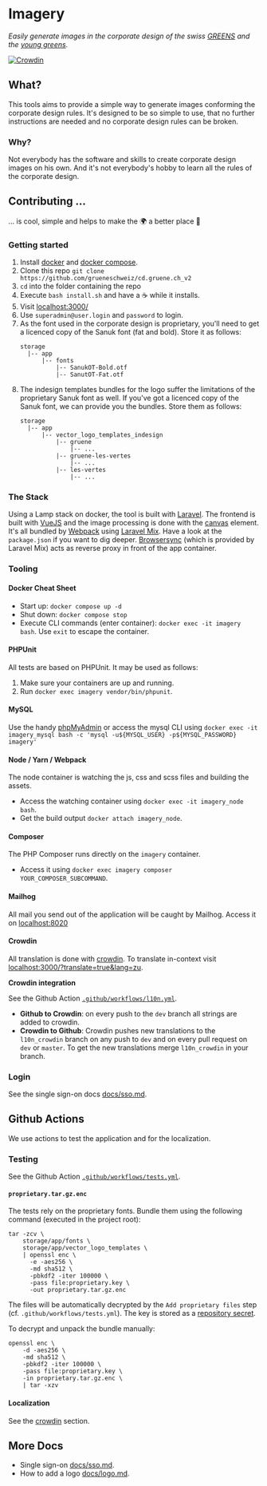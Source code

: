 # Imagery
_Easily generate images in the corporate design of the swiss 
[GREENS](https://gruene.ch) and the [young greens](https://jungegruene.ch)._

[![Crowdin](https://badges.crowdin.net/cdgruenech/localized.svg)](https://crowdin.com/project/cdgruenech)

## What?
This tools aims to provide a simple way to generate images conforming the 
corporate design rules. It's designed to be so simple to use, that no further 
instructions are needed and no corporate design rules can be broken.

### Why?
Not everybody has the software and skills to create corporate design images on 
his own. And it's not everybody's hobby to learn all the rules of the corporate 
design.


## Contributing ...
... is cool, simple and helps to make the 🌍 a better place 🤩

### Getting started
1. Install [docker](https://store.docker.com/search?offering=community&type=edition)
   and [docker compose](https://docs.docker.com/compose/install/).
2. Clone this repo `git clone https://github.com/grueneschweiz/cd.gruene.ch_v2`
3. `cd` into the folder containing the repo
4. Execute `bash install.sh` and have a ☕️ while it installs.
5. Visit [localhost:3000/](http://localhost:3000/)
6. Use `superadmin@user.login` and `password` to login.
7. As the font used in the corporate design is proprietary, you'll need to get a 
   licenced copy of the Sanuk font (fat and bold). Store it as follows:
   ```
   storage
     |-- app
         |-- fonts
             |-- SanukOT-Bold.otf
             |-- SanutOT-Fat.otf
   ```
8. The indesign templates bundles for the logo suffer the limitations of the
   proprietary Sanuk font as well. If you've got a licenced copy of the Sanuk 
   font, we can provide you the bundles. Store them as follows:
   ```
   storage
     |-- app
         |-- vector_logo_templates_indesign
             |-- gruene
                 |-- ...
             |-- gruene-les-vertes
                 |-- ...
             |-- les-vertes
                 |-- ...
   ```


### The Stack
Using a Lamp stack on docker, the tool is built with [Laravel](https://laravel.com/).
The frontend is built with [VueJS](https://vuejs.org/) and the image processing 
is done with the [canvas](https://developer.mozilla.org/en-US/docs/Web/API/Canvas_API)
element. It's all bundled by [Webpack](https://webpack.js.org/) using 
[Laravel Mix](https://laravel-mix.com/). Have a look at the `package.json`
if you want to dig deeper. [Browsersync](https://browsersync.io/) (which is
provided by Laravel Mix) acts as reverse proxy in front of the app container. 

### Tooling
#### Docker Cheat Sheet
- Start up: `docker compose up -d`
- Shut down: `docker compose stop`
- Execute CLI commands (enter container): `docker exec -it imagery bash`. 
  Use `exit` to escape the container.

#### PHPUnit
All tests are based on PHPUnit. It may be used as follows:
1. Make sure your containers are up and running.
1. Run `docker exec imagery vendor/bin/phpunit`.

#### MySQL
Use the handy [phpMyAdmin](http://localhost:8010) or access the mysql CLI using
`docker exec -it imagery_mysql bash -c 'mysql -u${MYSQL_USER} -p${MYSQL_PASSWORD} imagery'` 

#### Node / Yarn / Webpack
The node container is watching the js, css and scss files and building the assets.
- Access the watching container using `docker exec -it imagery_node bash`.
- Get the build output `docker attach imagery_node`.

#### Composer
The PHP Composer runs directly on the `imagery` container.
- Access it using `docker exec imagery composer YOUR_COMPOSER_SUBCOMMAND`.

#### Mailhog
All mail you send out of the application will be caught by Mailhog. Access it
on [localhost:8020](http://localhost:8020)

#### Crowdin
All translation is done with [crowdin](https://crowdin.com). To translate 
in-context visit [localhost:3000/?translate=true&lang=zu](https://localhost:3000/?translate=true&lang=zu).

**Crowdin integration**

See the Github Action [`.github/workflows/l10n.yml`](.github/workflows/l10n.yml).

* **Github to Crowdin**: on every push to the `dev` branch all strings are added
  to crowdin.
* **Crowdin to Github**: Crowdin pushes new translations to the `l10n_crowdin`
  branch on any push to `dev` and on every pull request on `dev` or `master`.
  To get the new translations merge `l10n_crowdin` in your branch.

### Login
See the single sign-on docs [docs/sso.md](docs/sso.md).

## Github Actions
We use actions to test the application and for the localization.

### Testing

See the Github Action [`.github/workflows/tests.yml`](.github/workflows/tests.yml).

#### `proprietary.tar.gz.enc`
The tests rely on the proprietary fonts. Bundle them using the following 
command (executed in the project root):
```
tar -zcv \
    storage/app/fonts \ 
    storage/app/vector_logo_templates \
    | openssl enc \
      -e -aes256 \
      -md sha512 \
      -pbkdf2 -iter 100000 \
      -pass file:proprietary.key \
      -out proprietary.tar.gz.enc
```
The files will be automatically decrypted by the  `Add proprietary files` step (cf. `.github/workflows/tests.yml`).
The key is stored as a 
[repository secret](https://docs.github.com/en/actions/reference/encrypted-secrets#creating-encrypted-secrets-for-a-repository). 

To decrypt and unpack the bundle manually:
```
openssl enc \
    -d -aes256 \
    -md sha512 \
    -pbkdf2 -iter 100000 \
    -pass file:proprietary.key \
    -in proprietary.tar.gz.enc \
    | tar -xzv
```

#### Localization
See the [crowdin](#crowdin) section.


## More Docs

* Single sign-on [docs/sso.md](docs/sso.md).
* How to add a logo [docs/logo.md](docs/logo.md).
